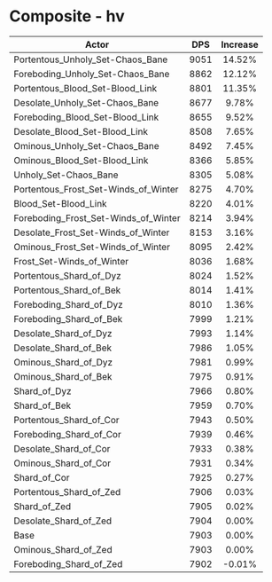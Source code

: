 # Composite - hv
| Actor | DPS | Increase |
|---|:---:|:---:|
|Portentous_Unholy_Set-Chaos_Bane|9051|14.52%|
|Foreboding_Unholy_Set-Chaos_Bane|8862|12.12%|
|Portentous_Blood_Set-Blood_Link|8801|11.35%|
|Desolate_Unholy_Set-Chaos_Bane|8677|9.78%|
|Foreboding_Blood_Set-Blood_Link|8655|9.52%|
|Desolate_Blood_Set-Blood_Link|8508|7.65%|
|Ominous_Unholy_Set-Chaos_Bane|8492|7.45%|
|Ominous_Blood_Set-Blood_Link|8366|5.85%|
|Unholy_Set-Chaos_Bane|8305|5.08%|
|Portentous_Frost_Set-Winds_of_Winter|8275|4.70%|
|Blood_Set-Blood_Link|8220|4.01%|
|Foreboding_Frost_Set-Winds_of_Winter|8214|3.94%|
|Desolate_Frost_Set-Winds_of_Winter|8153|3.16%|
|Ominous_Frost_Set-Winds_of_Winter|8095|2.42%|
|Frost_Set-Winds_of_Winter|8036|1.68%|
|Portentous_Shard_of_Dyz|8024|1.52%|
|Portentous_Shard_of_Bek|8014|1.41%|
|Foreboding_Shard_of_Dyz|8010|1.36%|
|Foreboding_Shard_of_Bek|7999|1.21%|
|Desolate_Shard_of_Dyz|7993|1.14%|
|Desolate_Shard_of_Bek|7986|1.05%|
|Ominous_Shard_of_Dyz|7981|0.99%|
|Ominous_Shard_of_Bek|7975|0.91%|
|Shard_of_Dyz|7966|0.80%|
|Shard_of_Bek|7959|0.70%|
|Portentous_Shard_of_Cor|7943|0.50%|
|Foreboding_Shard_of_Cor|7939|0.46%|
|Desolate_Shard_of_Cor|7933|0.38%|
|Ominous_Shard_of_Cor|7931|0.34%|
|Shard_of_Cor|7925|0.27%|
|Portentous_Shard_of_Zed|7906|0.03%|
|Shard_of_Zed|7905|0.02%|
|Desolate_Shard_of_Zed|7904|0.00%|
|Base|7903|0.00%|
|Ominous_Shard_of_Zed|7903|0.00%|
|Foreboding_Shard_of_Zed|7902|-0.01%|
